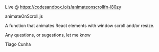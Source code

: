 Live @ https://codesandbox.io/s/animateonscrollfn-l80zy

animateOnScroll.js

A function that animates React elements with window scroll and/or resize.

Any questions, or sugestions, let me know

Tiago Cunha

